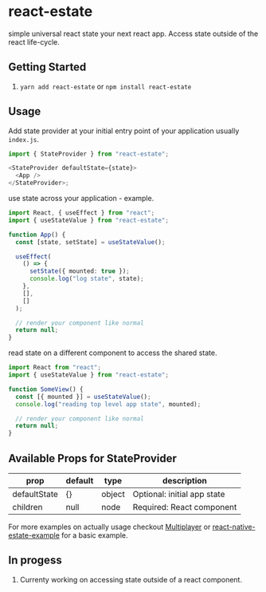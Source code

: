 # react-estate

simple universal react state your next react app. Access state outside of the react life-cycle.

## Getting Started

1. `yarn add react-estate` or `npm install react-estate`

## Usage

Add state provider at your initial entry point of your application usually `index.js`.

```typescript
import { StateProvider } from "react-estate";

<StateProvider defaultState={state}>
  <App />
</StateProvider>;
```

use state across your application - example.

```typescript
import React, { useEffect } from "react";
import { useStateValue } from "react-estate";

function App() {
  const [state, setState] = useStateValue();

  useEffect(
    () => {
      setState({ mounted: true });
      console.log("log state", state);
    },
    [],
    []
  );

  // render your component like normal
  return null;
}
```

read state on a different component to access the shared state.

```typescript
import React from "react";
import { useStateValue } from "react-estate";

function SomeView() {
  const [{ mounted }] = useStateValue();
  console.log("reading top level app state", mounted);

  // render your component like normal
  return null;
}
```

## Available Props for StateProvider

| prop         | default | type   | description                 |
| ------------ | ------- | ------ | --------------------------- |
| defaultState | {}      | object | Optional: initial app state |
| children     | null    | node   | Required: React component   |

For more examples on actually usage checkout [Multiplayer](https://github.com/jeffreymendez1993/Multiplayer) or [react-native-estate-example](https://github.com/jeffreymendez1993/react-native-estate-example) for a basic example.

## In progess

1. Currenty working on accessing state outside of a react component.
